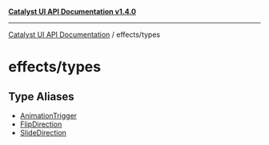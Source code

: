 [**Catalyst UI API Documentation v1.4.0**](../../README.md)

---

[Catalyst UI API Documentation](../../README.md) / effects/types

# effects/types

## Type Aliases

- [AnimationTrigger](type-aliases/AnimationTrigger.md)
- [FlipDirection](type-aliases/FlipDirection.md)
- [SlideDirection](type-aliases/SlideDirection.md)
